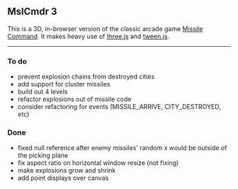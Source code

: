 ## MslCmdr 3
This is a 3D, in-browser version of the classic arcade game [Missile Command](http://en.wikipedia.org/wiki/Missile_Command). It makes heavy use of [three.js](https://github.com/mrdoob/three.js/) and [tween.js](https://github.com/sole/tween.js).

 * * *

### To do
 * prevent explosion chains from destroyed cities
 * add support for cluster missiles
 * build out 4 levels
 * refactor explosions out of missile code
 * consider refactoring for events (MISSILE_ARRIVE, CITY_DESTROYED, etc)


### Done
 * fixed null reference after enemy missiles' random x would be outside of the picking plane
 * fix aspect ratio on horizontal window resize (not fixing)
 * make explosions grow and shrink
 * add point displays over canvas
